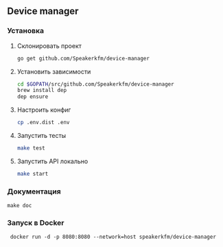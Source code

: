 ## Device manager
### Установка

1. Склонировать проект
    ```sh
    go get github.com/Speakerkfm/device-manager
    ```
    
2. Установить зависимости
    ```sh
    cd $GOPATH/src/github.com/Speakerkfm/device-manager
    brew install dep
    dep ensure
    ```
    
3. Настроить конфиг
    ```sh
    cp .env.dist .env
    ```
    
4. Запустить тесты
    ```sh
    make test
    ```
    
5. Запустить API локально
    ```sh
    make start
    ```
    
### Документация 
    make doc
 
 ### Запуск в Docker 
     docker run -d -p 8080:8080 --network=host speakerkfm/device-manager
